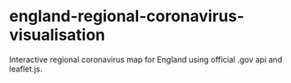 # england-regional-coronavirus-visualisation
Interactive regional coronavirus map for England using official .gov api and leaflet.js.
